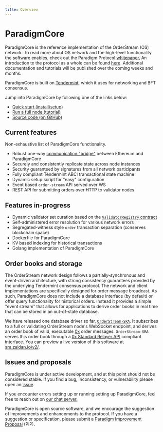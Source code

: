 ```yaml
---
title: Overview
---
```


# ParadigmCore

ParadigmCore is the reference implementation of the OrderStream (OS) network. To read more about OS network and the high-level functionality the software enables, check out the Paradigm Protocol [whitepaper.](https://paradigm.market/whitepaper) An introduction to the protocol as a whole can be found [here](/overview/). Additional documentation and tutorials will be published over the coming weeks and months.

ParadigmCore is built on [Tendermint](https://tendermint.com/), which it uses for networking and BFT consensus.

Jump into ParadigmCore by following one of the links below:
- [Quick start (install/setup)](./install.md)
- [Run a full node (tutorial)](./tutorial.md)
- [Source code (on GitHub)](https://github.com/ParadigmFoundation/ParadigmCore)

## Current features

Non-exhaustive list of ParadigmCore functionality.

- Robust one-way [communication "bridge"](https://github.com/ParadigmFoundation/ParadigmCore/blob/master/spec/ethereum-peg-spec.md) between Ethereum and ParadigmCore
- Securely and consistently replicate state across node instances
- Security guaranteed by signatures from all network participants
- Fully compliant Tendermint ABCI transactional state machine
- Dynamic setup script for "easy" configuration
- Event based `order-stream` API served over WS
- REST API for submitting orders over HTTP to validator nodes

## Features in-progress

- Dynamic validator set curation based on the [`ValidatorRegistry` contract](https://github.com/ParadigmFoundation/ParadigmContracts/blob/master/internal)
- Self-administered error resolution for various network errors
- Segregated-witness style `order` transaction separation (conserves blockchain space)
- Dockerfile for ParadigmCore
- KV based indexing for historical transactions
- Golang implementation of ParadigmCore

## Order books and storage
The OrderStream network design follows a partially-synchronous and event-driven architecture, with strong consistency guarantees provided by the underlying Tendermint consensus protocol. The network and client implementations are specifically designed for order message broadcast. As such, ParadigmCore does not include a database interface (by default) or offer query functionality for historical orders. Instead it provides a simple "event stream" that allows for applications to derive order books in real time that can be stored in an out-of-state database.

We have released one database driver so far, [`OrderStream-SRA`](https://github.com/ParadigmFoundation/OrderStream-SRA). It subscribes to a full or validating OrderStream node's WebSocket endpoint, and derives an order book of valid, executable [0x](https://0x.org) order messages. `OrderStream-SRA` serves this order book through a [0x Standard Relayer API](https://github.com/0xProject/standard-relayer-api) compliant interface. You can preview a live version of this software at [sra.zaidan.io/v2/](https://sra.zaidan.io/v2/). 

## Issues and proposals
ParadigmCore is under active development, and at this point should not be considered stable. If you find a bug, inconsistency, or vulnerability please open an [issue](https://github.com/paradigmfoundation/paradigmcore/issues).

If you encounter errors setting up or running setting up ParadigmCore, feel free to reach out on [our chat server.](https://chat.paradigm.market/)

ParadigmCore is open source software, and we encourage the suggestion of improvements and enhancements to the protocol. If you have a suggestion or specification, please submit a [Paradigm Improvement Proposal](https://github.com/paradigmfoundation/pips) (PIP). 